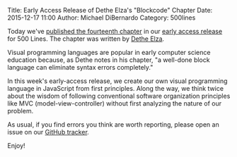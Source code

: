 Title: Early Access Release of Dethe Elza's "Blockcode" Chapter 
Date: 2015-12-17 11:00
Author: Michael DiBernardo
Category: 500lines

Today we've [published the fourteenth chapter](http://aosabook.org/en/500L/blockcode-a-visual-programming-toolkit.html) in our [early access
release](http://aosabook.org/blog/2015/09/500-lines-or-less-early-access-web-release/)
for 500 Lines. The chapter was written by [Dethe Elza](https://twitter.com/dethe).

Visual programming languages are popular in early computer science education because, as Dethe notes in his chapter, "a well-done block language can eliminate syntax errors completely." 

In this week's early-access release, we create our own visual programming language in JavaScript from first principles. Along the way, we think twice about the wisdom of following conventional software organization principles like MVC (model-view-controller) without first analyzing the nature of our problem.

As usual, if you find errors you think are worth reporting, please open an issue on our
[GitHub tracker](https://github.com/aosabook/500lines/issues). 

Enjoy!
